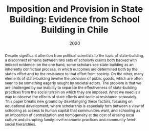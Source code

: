 ---
title: "Imposition and Provision in State Building: Evidence from School Building in Chile"
date: 2020
authors: ["Hillel Soifer and Federico Tiberti"]
publication_types: ["2"]
abstract: "Despite significant attention from political scientists to the topic of state-building, a disconnect remains between two sets of scholarly claims both backed with indirect evidence: on the one hand, some scholars see state-building as an inherently conflictual process, in which outcomes are determined both by the state’s effort and by the resistance to that effort from society. On the other, many elements of state-building involve the provision of public goods, which are often seen to be something eagerly sought by societal actors. The problem is that we are challenged by our inability to separate the effectiveness of state-building practices from the social terrain on which they are imposed. What we need is a way to observe the effects of state efforts and societal resistance separately. This paper breaks new ground by disentangling these factors, focusing on educational development, where scholarship is especially torn between a view of schooling as access to human capital that communities want, and schooling as an imposition of centralization and homogeneity at the cost of erasing local culture and disrupting family-level economic practices and community-level social hierarchies."
featured: true

---
